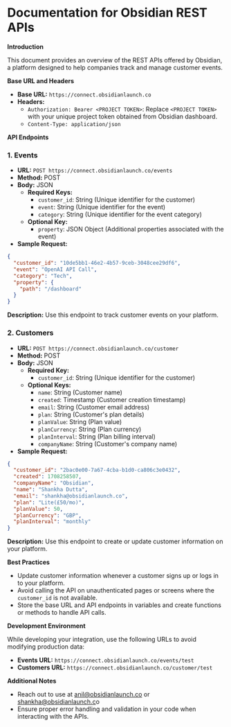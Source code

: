 # Documentation for Obsidian REST APIs

**Introduction**

This document provides an overview of the REST APIs offered by Obsidian, a platform designed to help companies track and manage customer events. 

**Base URL and Headers**

* **Base URL:** `https://connect.obsidianlaunch.co`
* **Headers:**
    * `Authorization: Bearer <PROJECT TOKEN>`: Replace `<PROJECT TOKEN>` with your unique project token obtained from Obsidian dashboard.
    * `Content-Type: application/json`

**API Endpoints**

### 1. Events

* **URL:** `POST https://connect.obsidianlaunch.co/events`
* **Method:** POST
* **Body:** JSON
    * **Required Keys:**
        * `customer_id`: String (Unique identifier for the customer)
        * `event`: String (Unique identifier for the event)
        * `category`: String (Unique identifier for the event category)
    * **Optional Key:**
        * `property`: JSON Object (Additional properties associated with the event)
* **Sample Request:**

```json
{
  "customer_id": "10de5bb1-46e2-4b57-9ceb-3048cee29df6",
  "event": "OpenAI API Call",
  "category": "Tech",
  "property": {
    "path": "/dashboard"
  }
}
```

**Description:** Use this endpoint to track customer events on your platform. 

### 2. Customers

* **URL:** `POST https://connect.obsidianlaunch.co/customer`
* **Method:** POST
* **Body:** JSON
    * **Required Key:**
        * `customer_id`: String (Unique identifier for the customer)
    * **Optional Keys:**
        * `name`: String (Customer name)
        * `created`: Timestamp (Customer creation timestamp)
        * `email`: String (Customer email address)
        * `plan`: String (Customer's plan details)
        * `planValue`: String (Plan value)
        * `planCurrency`: String (Plan currency)
        * `planInterval`: String (Plan billing interval)
        * `companyName`: String (Customer's company name)
* **Sample Request:**

```json
{
  "customer_id": "2bac0e00-7a67-4cba-b1d0-ca806c3e0432",
  "created": 1708258507,
  "companyName": "Obsidian",
  "name": "Shankha Dutta",
  "email": "shankha@obsidianlaunch.co",
  "plan": "Lite(£50/mo)",
  "planValue": 50,
  "planCurrency": "GBP",
  "planInterval": "monthly"
}
```

**Description:** Use this endpoint to create or update customer information on your platform.

**Best Practices**

* Update customer information whenever a customer signs up or logs in to your platform.
* Avoid calling the API on unauthenticated pages or screens where the `customer_id` is not available.
* Store the base URL and API endpoints in variables and create functions or methods to handle API calls.

**Development Environment**

While developing your integration, use the following URLs to avoid modifying production data:

* **Events URL:** `https://connect.obsidianlaunch.co/events/test`
* **Customers URL:** `https://connect.obsidianlaunch.co/customer/test`

**Additional Notes**

* Reach out to use at [anil@obsidianlaunch.co](mailto:anil@obsidianlaunch.co) or [shankha@obsidianlaunch.c](mailto:shankha@obsidianlaunch.c)o
* Ensure proper error handling and validation in your code when interacting with the APIs.
